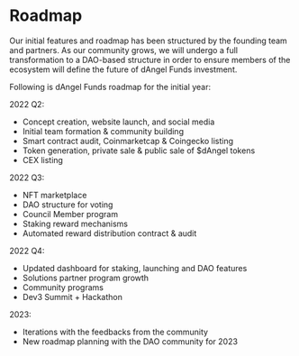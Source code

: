 # Roadmap

Our initial features and roadmap has been structured by the founding team and partners. As our community grows, we will undergo a full transformation to a DAO-based structure in order to ensure members of the ecosystem will define the future of dAngel Funds investment.

Following is dAngel Funds roadmap for the initial year:

2022 Q2:

* Concept creation, website launch, and social media
* Initial team formation & community building
* Smart contract audit, Coinmarketcap & Coingecko listing
* Token generation, private sale & public sale of $dAngel tokens
* CEX listing

&#x20;

2022 Q3:

* NFT marketplace
* DAO structure for voting
* Council Member program
* Staking reward mechanisms
* Automated reward distribution contract & audit

&#x20;

2022 Q4:

* Updated dashboard for staking, launching and DAO features
* Solutions partner program growth
* Community programs
* Dev3 Summit + Hackathon

&#x20;

2023:

* Iterations with the feedbacks from the community
* New roadmap planning with the DAO community for 2023
